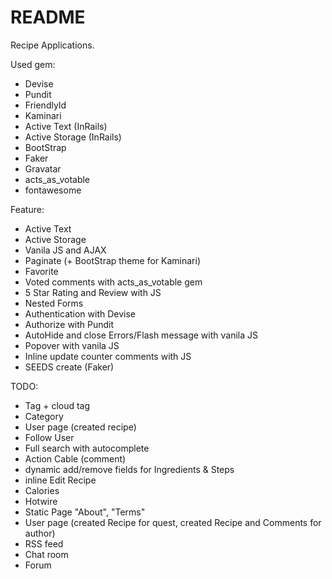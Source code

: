 # README

Recipe Applications.

Used gem:
* Devise
* Pundit
* FriendlyId
* Kaminari
* Active Text (InRails)
* Active Storage (InRails)
* BootStrap
* Faker
* Gravatar
* acts_as_votable
* fontawesome

Feature:
* Active Text
* Active Storage
* Vanila JS and AJAX
* Paginate (+ BootStrap theme for Kaminari)
* Favorite
* Voted comments with acts_as_votable gem
* 5 Star Rating and Review with JS 
* Nested Forms
* Authentication with Devise
* Authorize with Pundit
* AutoHide and close Errors/Flash message with vanila JS
* Popover with vanila JS
* Inline update counter comments with JS
* SEEDS create (Faker)

TODO:
* Tag + cloud tag
* Category
* User page (created recipe)
* Follow User
* Full search with autocomplete
* Action Cable (comment)
* dynamic add/remove fields for Ingredients & Steps
* inline Edit Recipe
* Calories
* Hotwire
* Static Page "About", "Terms"
* User page (created Recipe for quest, created Recipe and Comments for author)
* RSS feed
* Chat room
* Forum
